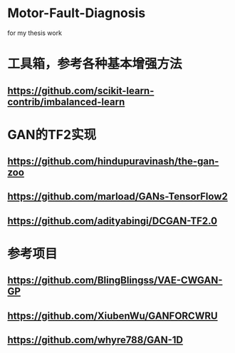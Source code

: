 # Motor-Fault-Diagnosis
for my thesis work
# 工具箱，参考各种基本增强方法
## https://github.com/scikit-learn-contrib/imbalanced-learn
# GAN的TF2实现
## https://github.com/hindupuravinash/the-gan-zoo
## https://github.com/marload/GANs-TensorFlow2
## https://github.com/adityabingi/DCGAN-TF2.0
# 参考项目
## https://github.com/BlingBlingss/VAE-CWGAN-GP
## https://github.com/XiubenWu/GANFORCWRU
## https://github.com/whyre788/GAN-1D
